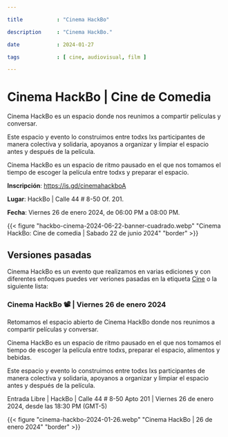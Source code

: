 ```yaml
---

title           : "Cinema HackBo"

description     : "Cinema HackBo."

date            : 2024-01-27

tags            : [ cine, audiovisual, film ]

---
```


# Cinema HackBo | Cine de Comedia

Cinema HackBo es un espacio
donde nos reunimos a compartir películas y conversar.

Este espacio y evento lo construimos entre todxs lxs participantes de manera colectiva y solidaria,
apoyanos a organizar y limpiar el espacio antes y después de la película.

Cinema HackBo es un espacio de ritmo pausado en el que nos tomamos el tiempo
de escoger la película entre todxs y preparar el espacio.

**Inscripción**: https://is.gd/cinemahackboA

**Lugar**: HackBo | Calle 44 # 8-50 Of. 201.

**Fecha**: Viernes 26 de enero 2024, de 06:00 PM a 08:00 PM.

{{< figure "hackbo-cinema-2024-06-22-banner-cuadrado.webp" "Cinema HackBo: Cine de comedia | Sabado 22 de junio 2024" "border" >}}


## Versiones pasadas

Cinema HackBo es un evento que realizamos en varias ediciones y con diferentes enfoques
puedes ver veriones pasadas en la etiqueta [Cine](https://hackbo.org/tags/cine/) o la siguiente lista:

### Cinema HackBo 📽 | Viernes 26 de enero 2024 

Retomamos el espacio abierto de Cinema HackBo
donde nos reunimos a compartir películas y conversar.

Cinema HackBo es un espacio de ritmo pausado en el que nos tomamos el tiempo
de escoger la película entre todxs, preparar el espacio, alimentos y bebidas.

Este espacio y evento lo construimos entre todxs lxs participantes de manera colectiva y solidaria,
apoyanos a organizar y limpiar el espacio antes y después de la película.

Entrada Libre | HackBo | Calle 44 # 8-50 Apto 201 | Viernes 26 de enero 2024, desde las 18:30 PM (GMT-5)

{{< figure "cinema-hackbo-2024-01-26.webp" "Cinema HackBo | 26 de enero 2024" "border" >}}

